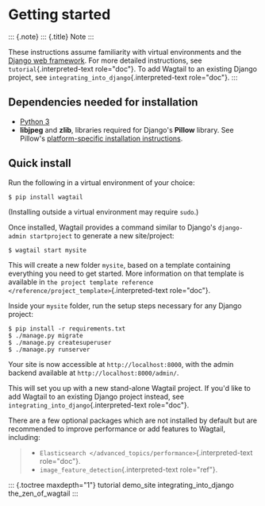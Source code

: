 # Getting started

::: {.note}
::: {.title}
Note
:::

These instructions assume familiarity with virtual environments and the
[Django web framework](https://www.djangoproject.com/).
For more detailed instructions, see `tutorial`{.interpreted-text role="doc"}.
To add Wagtail to an existing Django project, see `integrating_into_django`{.interpreted-text role="doc"}.
:::

## Dependencies needed for installation

-   [Python 3](https://www.python.org/downloads/)
-   **libjpeg** and **zlib**, libraries required for Django\'s **Pillow** library.
    See Pillow\'s [platform-specific installation instructions](https://pillow.readthedocs.org/en/latest/installation.html#external-libraries).

## Quick install

Run the following in a virtual environment of your choice:

``` {.console}
$ pip install wagtail
```

(Installing outside a virtual environment may require `sudo`.)

Once installed, Wagtail provides a command similar to Django\'s `django-admin startproject` to generate a new site/project:

``` {.console}
$ wagtail start mysite
```

This will create a new folder `mysite`, based on a template containing everything you need to get started.
More information on that template is available in
`the project template reference </reference/project_template>`{.interpreted-text role="doc"}.

Inside your `mysite` folder, run the setup steps necessary for any Django project:

``` {.console}
$ pip install -r requirements.txt
$ ./manage.py migrate
$ ./manage.py createsuperuser
$ ./manage.py runserver
```

Your site is now accessible at `http://localhost:8000`, with the admin backend available at `http://localhost:8000/admin/`.

This will set you up with a new stand-alone Wagtail project.
If you\'d like to add Wagtail to an existing Django project instead, see `integrating_into_django`{.interpreted-text role="doc"}.

There are a few optional packages which are not installed by default but are recommended to improve performance or add features to Wagtail, including:

> -   `Elasticsearch </advanced_topics/performance>`{.interpreted-text role="doc"}.
> -   `image_feature_detection`{.interpreted-text role="ref"}.

::: {.toctree maxdepth="1"}
tutorial
demo_site
integrating_into_django
the_zen_of_wagtail
:::
